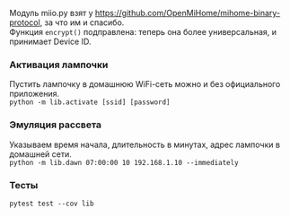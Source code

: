 Модуль miio.py взят у https://github.com/OpenMiHome/mihome-binary-protocol, за что им и спасибо.  
Функция `encrypt()` подправлена: теперь она более универсальная, и принимает Device ID.

### Активация лампочки
Пустить лампочку в домашнюю WiFi-сеть можно и без официального приложения.  
`python -m lib.activate [ssid] [password]`

### Эмуляция рассвета
Указываем время начала, длительность в минутах, адрес лампочки в домашней сети.  
`python -m lib.dawn 07:00:00 10 192.168.1.10 --immediately`

### Тесты
`pytest test --cov lib`
